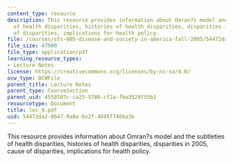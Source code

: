 ```yaml
---
content_type: resource
description: This resource provides information about Omran?s model and the subtleties
  of health disparities, histories of health disparities, disparities in 2005, cause
  of disparities, implications for health policy.
file: /courses/sts-005-disease-and-society-in-america-fall-2005/54472da286479a8e6e2f4045f7466a3b_lec_9.pdf
file_size: 47900
file_type: application/pdf
learning_resource_types:
- Lecture Notes
license: https://creativecommons.org/licenses/by-nc-sa/4.0/
ocw_type: OCWFile
parent_title: Lecture Notes
parent_type: CourseSection
parent_uid: 4558507c-ca23-5780-cf2a-fba3529755b1
resourcetype: Document
title: lec_9.pdf
uid: 54472da2-8647-9a8e-6e2f-4045f7466a3b
---
```

This resource provides information about Omran?s model and the subtleties of health disparities, histories of health disparities, disparities in 2005, cause of disparities, implications for health policy.